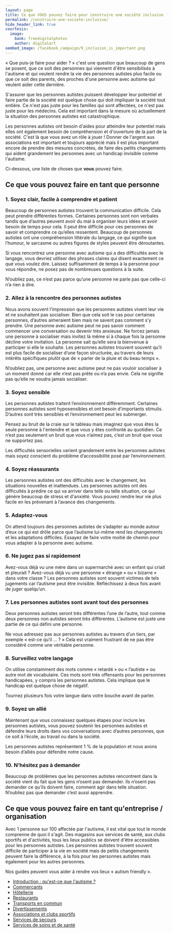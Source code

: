 ```yaml
---
layout: page
title: Ce que VOUS pouvez faire pour construire une société inclusive ?
permalink: /construire-une-societe-inclusive/
hide_header_link: true
courtesis:
  image:
    bank: freedigitalphotos
    author: digitalart
oembed_image: /facebook_campaign/9_inclusion_is_important.png
---
```


«&nbsp;Que puis-je faire pour aider&nbsp;?&nbsp;» c'est une question que beaucoup de gens se posent, que ce soit des personnes qui viennent d'être sensibilisés à l'autisme et qui veulent 
rendre la vie des personnes autistes plus facile ou que ce soit des parents, des proches d'une personne avec autisme qui veulent aider cette dernière.

S'assurer que les personnes autistes puissent développer leur potentiel et faire partie de la société est quelque chose qui doit impliquer la société tout entière.
Ce n'est pas juste pour les familles qui sont affectées, ce n'est pas juste pour les médecins. 
Cela est important dans la mesure où actuellement la situation des personnes autistes est catastrophique.

<amp-img class="center" width="600" height="600" src="{{ site.amp_img_cache_url }}/facebook_campaign/9_inclusion_is_important.png" alt="80% des adultes avec autisme ne travaillent pas ; beaucoup sont seuls et isolés ; l'anxiété et la dépression font souvent parties de leur vie ; leur espérance de vie est en moyenne réduite de 18 ans ; le taux de suicide est 9 fois plus élevé"></amp-img>

Les personnes autistes ont besoin d'aides pour atteindre leur potentiel mais elles ont également besoin de compréhension et d'ouverture de la part de la société.
C'est là que vous avez un rôle à jouer&nbsp;! Donner de l'argent aux associations est important et toujours apprécié mais il est plus important encore de prendre des mesures 
concrètes, de faire des petits changements qui aident grandement les personnes avec un handicap invisible comme l'autisme.

Ci-dessous, une liste de choses que **vous** pouvez faire.

<amp-img class="center" width="400" height="266" src="{{ site.amp_img_cache_url }}/assets/pages/construire-une-societe-inclusive/ID-10045222.jpg" class="center" alt="ID-10045222"></amp-img>


## Ce que vous pouvez faire en tant que personne

### 1. Soyez clair, facile à comprendre et patient
Beaucoup de personnes autistes trouvent la communication difficile. Cela peut prendre différentes formes. Certaines personnes sont non verbales tandis que d’autres peuvent avoir du mal à organiser leurs idées et avoir besoin de temps pour cela. Il peut être difficile pour ces personnes de savoir et comprendre ce qu’elles ressentent.
Beaucoup de personnes autistes ont une compréhension littérale du langage, ce qui signifie que l’humour, le sarcasme ou autres figures de styles peuvent être déroutantes.

Si vous rencontrez une personne avec autisme qui a des difficultés avec le langage, vous devriez utiliser des phrases claires qui disent exactement ce que vous voulez dire.
Laissez suffisamment de temps à la personne pour vous répondre, ne posez pas de nombreuses questions à la suite.

N’oubliez pas, ce n’est pas parce qu’une personne ne parle pas que celle-ci n’a rien à dire.

### 2. Allez à la rencontre des personnes autistes
Nous avons souvent l’impression que les personnes autistes vivent leur vie et ne souhaitent pas socialiser.
Bien que cela soit le cas pour certaines personnes, d’autres aimeraient bien mais ne savent pas comment s’y prendre.
Une personne avec autisme peut ne pas savoir comment commencer une conversation ou devenir très anxieuse.
Ne forcez jamais une personne à socialiser mais invitez là même si à chaque fois la personne décline votre invitation.
La personne sait qu’elle sera la bienvenue à participer si elle le 
souhaite. Les personnes autistes trouvent souvent qu’il est plus facile de socialiser d’une façon structurée, au travers de leurs intérêts spécifiques plutôt que 
de «&nbsp;parler de la pluie et du beau temps&nbsp;».

N’oubliez pas, une personne avec autisme peut ne pas vouloir socialiser à un moment donné car elle n’est pas prête ou n’a pas envie.
Cela ne signifie pas qu’elle ne voudra jamais socialiser.

### 3. Soyez sensible
Les personnes autistes traitent l’environnement différemment.
Certaines personnes autistes sont hyposensibles et ont besoin d’importants stimulis. D’autres sont très sensibles et l’environnement peut les submerger.

Pensez au bruit de la craie sur le tableau mais imaginez que vous êtes la seule personne à l'entendre et que vous y êtes confronté au quotidien.
Ce n’est pas seulement un bruit que vous n’aimez pas, c’est un bruit que vous ne supportez pas.

Les difficultés sensorielles varient grandement entre les personnes autistes mais soyez conscient du problème d’accessibilité posé par l’environnement.

### 4. Soyez réassurants
Les personnes autistes ont des difficultés avec le changement, les situations nouvelles et inattendues.
Les personnes autistes ont des difficultés à prédire ce qui va arriver dans telle ou telle situation, ce qui génère beaucoup de stress et d'anxiété.
Vous pouvez rendre leur vie plus facile en les prévenant à l’avance des changements.

### 5. Adaptez-vous
On attend toujours des personnes autistes de s’adapter au monde autour d’eux ce qui est drôle parce que l’autisme lui-même rend les changements et les adaptations difficiles.
Essayez de faire votre moitié de chemin pour vous adapter à la personne avec autisme.

### 6. Ne jugez pas si rapidement
Avez-vous déjà vu une mère dans un supermarché avec un enfant qui criait et pleurait&nbsp;? Avez-vous déjà vu une personne «&nbsp;étrange&nbsp;»
ou «&nbsp;bizarre&nbsp;» dans votre classe&nbsp;?
Les personnes autistes sont souvent victimes de tels jugements car l’autisme peut être invisible. Réfléchissez à deux fois avant de juger quelqu’un.

### 7. Les personnes autistes sont avant tout des personnes
Deux personnes autistes seront très différentes l’une de l’autre, tout comme deux personnes non autistes seront très différentes. L’autisme est juste une partie de ce qui défini une personne.

Ne vous adressez pas aux personnes autistes au travers d’un tiers, par exemple «&nbsp;est-ce qu’il …&nbsp;?&nbsp;» Cela est vraiment frustrant de ne pas être considéré comme une véritable personne.

### 8. Surveillez votre langage
On utilise constamment des mots comme «&nbsp;retardé&nbsp;» ou «&nbsp;l’autiste&nbsp;» ou autre mot de vocabulaire. Ces mots sont très offensants
pour les personnes handicapées, y 
compris les personnes autistes. Cela implique que le handicap est quelque chose de négatif.

Tournez plusieurs fois votre langue dans votre bouche avant de parler.

### 9. Soyez un allié
Maintenant que vous connaissez quelques étapes pour inclure les personnes autistes, vous pouvez soutenir les personnes autistes et défendre leurs droits dans vos conversations avec d’autres personnes, que ce soit à l’école, au travail ou dans la société.

Les personnes autistes représentent 1&nbsp;% de la population et nous avons besoin d’alliés pour défendre notre cause.

### 10. N’hésitez pas à demander
Beaucoup de problèmes que les personnes autistes rencontrent dans la société vient du fait que les gens n’osent pas demander. Ils n’osent pas demander ce qu’ils doivent faire, comment agir dans telle situation. N’oubliez pas que demander c’est aussi apprendre.

## Ce que vous pouvez faire en tant qu'entreprise / organisation


Avec 1 personne sur 100 affectée par l'autisme, il est vital que tout le monde comprenne de quoi il s'agit. 
Des magasins aux services de santé, aux clubs sportifs et d'activités, tous les lieux publics se doivent d'être accessibles pour les personnes autistes.
Les personnes autistes trouvent souvent difficile de participer à la vie en société mais de petits changements peuvent faire la différence, à la fois pour les personnes autistes mais également
pour les autres personnes.

Nos guides peuvent vous aider à rendre vos lieux «&nbsp;autism friendly&nbsp;».

  - [Introduction : qu'est-ce que l'autisme&nbsp;?](/construire-une-societe-inclusive/introduction)
  - [Commerçants](/construire-une-societe-inclusive/commercants)
  - [Hôtellerie](/construire-une-societe-inclusive/hotellerie)
  - [Restaurants](/construire-une-societe-inclusive/restaurants)
  - [Transports en commun](/construire-une-societe-inclusive/transports)
  - [Divertissements](/construire-une-societe-inclusive/divertissements)
  - [Associations et clubs sportifs](/construire-une-societe-inclusive/assocations-et-clubs-sportifs)
  - [Services de secours](/construire-une-societe-inclusive/services-de-secours)
  - [Services de soins et de santé](/construire-une-societe-inclusive/services-de-soins-et-de-sante)




